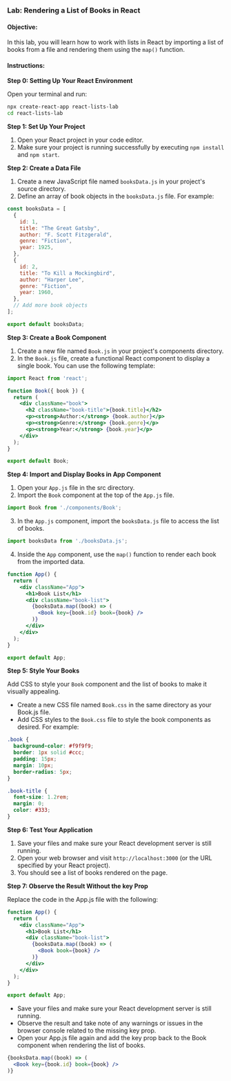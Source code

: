 ### Lab: Rendering a List of Books in React

#### Objective:

In this lab, you will learn how to work with lists in React by importing a list of books from a file and rendering them using the `map()` function.

#### Instructions:

**Step 0: Setting Up Your React Environment**

Open your terminal and run:

```sh
npx create-react-app react-lists-lab
cd react-lists-lab
```

**Step 1: Set Up Your Project**

1. Open your React project in your code editor.
2. Make sure your project is running successfully by executing `npm install` and `npm start`.

**Step 2: Create a Data File**

1. Create a new JavaScript file named `booksData.js` in your project's source directory.
2. Define an array of book objects in the `booksData.js` file. For example:

```jsx
const booksData = [
  {
    id: 1,
    title: "The Great Gatsby",
    author: "F. Scott Fitzgerald",
    genre: "Fiction",
    year: 1925,
  },
  {
    id: 2,
    title: "To Kill a Mockingbird",
    author: "Harper Lee",
    genre: "Fiction",
    year: 1960,
  },
  // Add more book objects
];

export default booksData;
```

**Step 3: Create a Book Component**

1. Create a new file named `Book.js` in your project's components directory.
2. In the `Book.js` file, create a functional React component to display a single book. You can use the following template:

```jsx
import React from 'react';

function Book({ book }) {
  return (
    <div className="book">
      <h2 className="book-title">{book.title}</h2>
      <p><strong>Author:</strong> {book.author}</p>
      <p><strong>Genre:</strong> {book.genre}</p>
      <p><strong>Year:</strong> {book.year}</p>
    </div>
  );
}

export default Book;
```

**Step 4: Import and Display Books in App Component**

1. Open your `App.js` file in the src directory.
2. Import the `Book` component at the top of the `App.js` file.

```jsx
import Book from './components/Book';
```

3. In the `App.js` component, import the `booksData.js` file to access the list of books.

```jsx
import booksData from './booksData.js';
```

4. Inside the `App` component, use the `map()` function to render each book from the imported data.

```jsx
function App() {
  return (
    <div className="App">
      <h1>Book List</h1>
      <div className="book-list">
        {booksData.map((book) => (
          <Book key={book.id} book={book} />
        )}
      </div>
    </div>
  );
}

export default App;
```

**Step 5: Style Your Books**

Add CSS to style your `Book` component and the list of books to make it visually appealing.
- Create a new CSS file named `Book.css` in the same directory as your Book.js file.
- Add CSS styles to the `Book.css` file to style the book components as desired. For example:

```css
.book {
  background-color: #f9f9f9;
  border: 1px solid #ccc;
  padding: 15px;
  margin: 10px;
  border-radius: 5px;
}

.book-title {
  font-size: 1.2rem;
  margin: 0;
  color: #333;
}
```

**Step 6: Test Your Application**

1. Save your files and make sure your React development server is still running.
2. Open your web browser and visit `http://localhost:3000` (or the URL specified by your React project).
3. You should see a list of books rendered on the page.

**Step 7: Observe the Result Without the key Prop**

Replace the code in the App.js file with the following:

```jsx
function App() {
  return (
    <div className="App">
      <h1>Book List</h1>
      <div className="book-list">
        {booksData.map((book) => (
          <Book book={book} />
        )}
      </div>
    </div>
  );
}

export default App;
```

- Save your files and make sure your React development server is still running.
- Observe the result and take note of any warnings or issues in the browser console related to the missing key prop.
- Open your App.js file again and add the key prop back to the Book component when rendering the list of books.

```jsx
{booksData.map((book) => (
  <Book key={book.id} book={book} />
)}
```